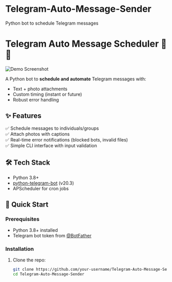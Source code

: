 
# Telegram-Auto-Message-Sender
Python bot to schedule Telegram messages
# Telegram Auto Message Scheduler 🤖⏰

![Demo Screenshot](./assets/demo_output.png)

A Python bot to **schedule and automate** Telegram messages with:
- Text + photo attachments
- Custom timing (instant or future)
- Robust error handling

## ✨ Features
✅ Schedule messages to individuals/groups  
✅ Attach photos with captions  
✅ Real-time error notifications (blocked bots, invalid files)  
✅ Simple CLI interface with input validation  

## 🛠️ Tech Stack
- Python 3.8+
- [python-telegram-bot](https://python-telegram-bot.org/) (v20.3)
- APScheduler for cron jobs

## 🚀 Quick Start

### Prerequisites
- Python 3.8+ installed
- Telegram bot token from [@BotFather](https://t.me/BotFather)

### Installation
1. Clone the repo:
   ```bash
   git clone https://github.com/your-username/Telegram-Auto-Message-Sender.git
   cd Telegram-Auto-Message-Sender
